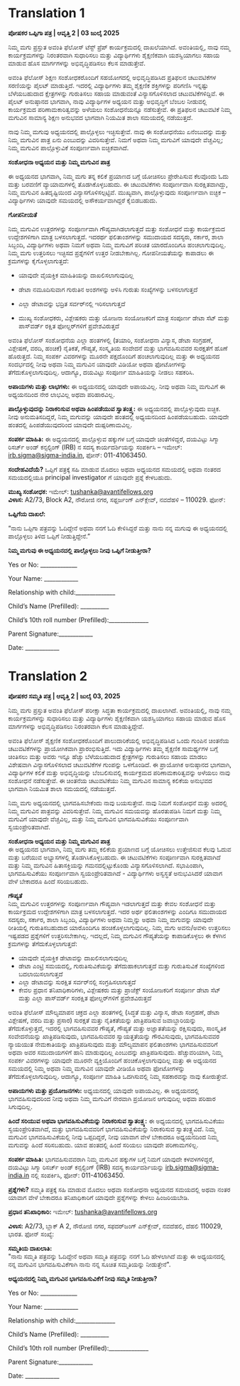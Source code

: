 # Translation 1

**ಪೋಷಕರ ಒಪ್ಪಿಗಾ ಪತ್ರ | ಆವೃತ್ತಿ 2 | 03 ಜುಲೈ 2025**

ನಿಮ್ಮ ಮಗು ಪ್ರಸ್ತುತ ಅವಂತಿ ಫೆಲೋಸ್ ಟೆಸ್ಟ್ ಪ್ರೆಪ್ ಕಾರ್ಯಕ್ರಮದಲ್ಲಿ ದಾಖಲೆಯಾಗಿದೆ. ಅವಂತಿಯಲ್ಲಿ, ನಾವು ನಮ್ಮ ಕಾರ್ಯಕ್ರಮಗಳನ್ನು ನಿರಂತರವಾಗಿ ಸುಧಾರಿಸಲು ಮತ್ತು ವಿದ್ಯಾರ್ಥಿಗಳು ಶೈಕ್ಷಣಿಕವಾಗಿ ಯಶಸ್ವಿಯಾಗಲು ಸಹಾಯ ಮಾಡುವ ಹೊಸ ಮಾರ್ಗಗಳನ್ನು ಅಭಿವೃದ್ಧಿಪಡಿಸಲು ಕೆಲಸ ಮಾಡುತ್ತೇವೆ.

ಅವಂತಿ ಫೆಲೋಸ್ ಶಿಕ್ಷಣ ಸಂಶೋಧಕರೊಂದಿಗೆ ಸಹಯೋಗದಲ್ಲಿ ಅಭಿವೃದ್ಧಿಪಡಿಸಿದ ಪ್ರತಿಫಲನ ಚಟುವಟಿಕೆಗಳ ಸರಣಿಯನ್ನು ಪೈಲಟ್ ಮಾಡುತ್ತಿದೆ. ಇದರಲ್ಲಿ ವಿದ್ಯಾರ್ಥಿಗಳು ತಮ್ಮ ಶೈಕ್ಷಣಿಕ ಶಕ್ತಿಗಳನ್ನು ಪರಿಗಣಿಸಿ ಇನ್ನಷ್ಟು ಬೆಳೆಯಬಹುದಾದ ಕ್ಷೇತ್ರಗಳನ್ನು ಗುರುತಿಸಲು ಸಹಾಯ ಮಾಡುವಂತೆ ವಿನ್ಯಾಸಗೊಳಿಸಲಾದ ಚಟುವಟಿಕೆಗಳಿದ್ದಿವೆ. ಈ ಪೈಲಟ್ ಅನುಷ್ಠಾನದ ಭಾಗವಾಗಿ, ನಾವು ವಿದ್ಯಾರ್ಥಿಗಳ ಅಧ್ಯಯನ ಮತ್ತು ಅಭಿವೃದ್ಧಿಗೆ ಬೆಂಬಲ ನೀಡುವಲ್ಲಿ ಕಾರ್ಯಕ್ರಮದ ಪರಿಣಾಮಕಾರಿತ್ವವನ್ನು ಅಳೆಯಲು ಸಂಶೋಧನೆಯನ್ನೂ ನಡೆಸುತ್ತೇವೆ. ಈ ಪ್ರತಿಫಲನ ಚಟುವಟಿಕೆ ನಿಮ್ಮ ಮಗುವಿನ ಸಾಮಾನ್ಯ ಶಿಕ್ಷಣ ಅನುಭವದ ಭಾಗವಾಗಿ ನಿಯಮಿತ ಶಾಲಾ ಸಮಯದಲ್ಲಿ ನಡೆಯುತ್ತದೆ.

ನಾವು ನಿಮ್ಮ ಮಗುವು ಅಧ್ಯಯನದಲ್ಲಿ ಪಾಲ್ಗೊಳ್ಳಲು ಇಚ್ಛಿಸುತ್ತೇವೆ. ನಾವು ಈ ಸಂಶೋಧನೆಯು ಏನೆಂಬುದನ್ನು ಮತ್ತು ನಿಮ್ಮ ಮಗುವಿನ ಪಾತ್ರ ಏನು ಎಂಬುದನ್ನು ವಿವರಿಸುತ್ತೇವೆ. ನಿಮಗೆ ಅಥವಾ ನಿಮ್ಮ ಮಗುವಿಗೆ ಯಾವುದೇ ವೆಚ್ಚವಿಲ್ಲ; ನಿಮ್ಮ ಮಗುವಿನ ಪಾಲ್ಗೊಳ್ಳುವಿಕೆ ಸಂಪೂರ್ಣವಾಗಿ ಐಚ್ಛಿಕವಾಗಿದೆ.

**ಸಂಶೋಧನಾ ಅಧ್ಯಯನ ಮತ್ತು ನಿಮ್ಮ ಮಗುವಿನ ಪಾತ್ರ**

ಈ ಅಧ್ಯಯನದ ಭಾಗವಾಗಿ, ನಿಮ್ಮ ಮಗು ತನ್ನ ಕಲಿಕೆ ಪ್ರಯಾಣದ ಬಗ್ಗೆ ಯೋಚಿಸಲು ಪ್ರೇರೇಪಿಸುವ ಕೆಲವೊಂದು ಓದು ಮತ್ತು ಬರವಣಿಗೆ ವ್ಯಾಯಾಮಗಳಲ್ಲಿ ತೊಡಗಿಕೊಳ್ಳಬಹುದು. ಈ ಚಟುವಟಿಕೆಗಳು ಸಂಪೂರ್ಣವಾಗಿ ಸುರಕ್ಷಿತವಾಗಿದ್ದು, ನಿಮ್ಮ ಮಗುವಿನ ಹಿತದೃಷ್ಟಿಯಿಂದ ವಿನ್ಯಾಸಗೊಳಿಸಲ್ಪಟ್ಟಿವೆ. ಮುಖ್ಯವಾಗಿ, ಪಾಲ್ಗೊಳ್ಳುವುದು ಸಂಪೂರ್ಣವಾಗಿ ಐಚ್ಛಿಕ – ವಿದ್ಯಾರ್ಥಿಗಳು ಯಾವುದೇ ಸಮಯದಲ್ಲಿ ಅಸೌಕರ್ಯವಾಗಿದ್ದರೆ ಕೈಬಿಡಬಹುದು.

**ಗೋಪನೀಯತೆ**

ನಿಮ್ಮ ಮಗುವಿನ ಉತ್ತರಗಳನ್ನು ಸಂಪೂರ್ಣವಾಗಿ ಗೌಪ್ಯವಾಗಿಡಲಾಗುತ್ತದೆ ಮತ್ತು ಸಂಶೋಧನೆ ಮತ್ತು ಕಾರ್ಯಕ್ರಮದ ಉದ್ದೇಶಗಳಿಗಾಗಿ ಮಾತ್ರ ಬಳಸಲಾಗುತ್ತದೆ. ಇದರರ್ಥ ಫಲಿತಾಂಶಗಳನ್ನು ಸಮುದಾಯದ ಸದಸ್ಯರು, ಸರ್ಕಾರ, ಶಾಲಾ ಸಿಬ್ಬಂದಿ, ವಿದ್ಯಾರ್ಥಿಗಳು ಅಥವಾ ನಿಮಗೆ ಅಥವಾ ನಿಮ್ಮ ಮಗುವಿಗೆ ಪರಿಚಿತ ಯಾರದೊಂದಿಗೂ ಹಂಚಲಾಗುವುದಿಲ್ಲ. ನಿಮ್ಮ ಮಗು ಉತ್ತರಿಸಲು ಇಚ್ಛಿಸದ ಪ್ರಶ್ನೆಗಳಿಗೆ ಉತ್ತರ ನೀಡಬೇಕಾಗಿಲ್ಲ. ಗೋಪನೀಯತೆಯನ್ನು ಕಾಪಾಡಲು ಈ ಕ್ರಮಗಳನ್ನು ಕೈಗೊಳ್ಳಲಾಗುತ್ತದೆ:

* ಯಾವುದೇ ವೈಯಕ್ತಿಕ ಮಾಹಿತಿಯನ್ನು ದಾಖಲಿಸಲಾಗುವುದಿಲ್ಲ

* ಡೇಟಾ ನಮೂದಿಸುವಾಗ ಗುರುತಿನ ಅಂಶಗಳನ್ನು ಅಳಿಸಿ ಗುರುತು ಸಂಖ್ಯೆಗಳನ್ನು ಬಳಸಲಾಗುತ್ತದೆ

* ಎಲ್ಲಾ ಡೇಟಾವನ್ನು ಭದ್ರಿತ ಸರ್ವರ್‌ನಲ್ಲಿ ಇರಿಸಲಾಗುತ್ತದೆ

* ಮುಖ್ಯ ಸಂಶೋಧಕರು, ವಿಶ್ಲೇಷಕರು ಮತ್ತು ಯೋಜನಾ ಸಂಯೋಜಕರಿಗೆ ಮಾತ್ರ ಸಂಪೂರ್ಣ ಡೇಟಾ ಸೆಟ್ ಮತ್ತು ಪಾಸ್‌ವರ್ಡ್ ರಕ್ಷಿತ ಫೋಲ್ಡರ್‌ಗಳಿಗೆ ಪ್ರವೇಶವಿರುತ್ತದೆ

ಅವಂತಿ ಫೆಲೋಸ್ ಸಂಶೋಧನೆಯ ಎಲ್ಲಾ ಹಂತಗಳಲ್ಲಿ (ತಯಾರಿ, ಸಂಶೋಧನಾ ವಿನ್ಯಾಸ, ಡೇಟಾ ಸಂಗ್ರಹಣೆ, ವಿಶ್ಲೇಷಣೆ, ವರದಿ, ಹಂಚಿಕೆ) ನೈತಿಕತೆ, ಗೌಪ್ಯತೆ, ಸಂಸ್ಕೃತಿಯ ಸಂವೇದನೆ ಮತ್ತು ಭಾಗವಹಿಸುವವರ ಸುರಕ್ಷತೆಗೆ ಹೊಣೆ ಹೊರುತ್ತದೆ. ನಿಮ್ಮ ಸಂಪರ್ಕ ವಿವರಗಳನ್ನು ಮೂರನೇ ಪಕ್ಷದೊಂದಿಗೆ ಹಂಚಲಾಗುವುದಿಲ್ಲ ಮತ್ತು ಈ ಅಧ್ಯಯನದ ಸಂದರ್ಭದಲ್ಲಿ ನೀವು ಅಥವಾ ನಿಮ್ಮ ಮಗುವಿನ ಯಾವುದೇ ವಿಡಿಯೋ ಅಥವಾ ಫೋಟೋಗಳನ್ನು ತೆಗೆದುಕೊಳ್ಳಲಾಗುವುದಿಲ್ಲ. ಆದಾಗ್ಯೂ, ದಯವಿಟ್ಟು ಸಂಪೂರ್ಣ ಮಾಹಿತಿಯನ್ನು ನೀಡಲು ಸಹಕರಿಸಿ.

**ಅಪಾಯಗಳು ಮತ್ತು ಲಾಭಗಳು:** ಈ ಅಧ್ಯಯನದಲ್ಲಿ ಯಾವುದೇ ಅಪಾಯವಿಲ್ಲ. ನೀವು ಅಥವಾ ನಿಮ್ಮ ಮಗುವಿಗೆ ಈ ಅಧ್ಯಯನದಿಂದ ನೇರ ಲಾಭವಿಲ್ಲ ಅಥವಾ ಪರಿಹಾರವಿಲ್ಲ.

**ಪಾಲ್ಗೊಳ್ಳುವುದನ್ನು ನಿರಾಕರಿಸುವ ಅಥವಾ ಹಿಂಪಡೆಯುವ ಸ್ವಾತಂತ್ರ್ಯ:** ಈ ಅಧ್ಯಯನದಲ್ಲಿ ಪಾಲ್ಗೊಳ್ಳುವುದು ಐಚ್ಛಿಕ. ನೀವು ಅನುಮತಿಸದಿದ್ದರೆ, ನಿಮ್ಮ ಮಗುವನ್ನು ಯಾವುದೇ ಹಂತದಲ್ಲಿ ಅಧ್ಯಯನದಿಂದ ಹಿಂಪಡೆಯಬಹುದು. ಯಾವುದೇ ಹಂತದಲ್ಲಿ ಹಿಂಪಡೆಯುವುದರಿಂದ ಯಾವುದೇ ದುಷ್ಪರಿಣಾಮವಿಲ್ಲ.

**ಸಂಪರ್ಕ ಮಾಹಿತಿ:** ಈ ಅಧ್ಯಯನದಲ್ಲಿ ಪಾಲ್ಗೊಳ್ಳುವ ಹಕ್ಕುಗಳ ಬಗ್ಗೆ ಯಾವುದೇ ಚಿಂತೆಗಳಿದ್ದರೆ, ದಯವಿಟ್ಟು ಸಿಗ್ಮಾ ರಿಸರ್ಚ್ ಅಂಡ್ ಕನ್ಸಲ್ಟಿಂಗ್ (IRB) ನ ಸದಸ್ಯ ಕಾರ್ಯದರ್ಶಿಯನ್ನು ಸಂಪರ್ಕಿಸಿ – ಇಮೇಲ್: irb.sigma@sigma-india.in, ಫೋನ್: 011-41063450.

**ಸಂದೇಹವಿದೆಯೆ?** ಒಪ್ಪಿಗೆ ಪತ್ರಕ್ಕೆ ಸಹಿ ಮಾಡುವ ಮೊದಲು ಅಥವಾ ಅಧ್ಯಯನದ ಸಮಯದಲ್ಲಿ ಅಥವಾ ನಂತರದ ಸಮಯದಲ್ಲಿಯೂ principal investigator ಗೆ ಯಾವುದೇ ಪ್ರಶ್ನೆ ಕೇಳಬಹುದು.

**ಮುಖ್ಯ ಸಂಶೋಧಕ:** ಇಮೇಲ್: tushanka@avantifellows.org  
 **ವಿಳಾಸ:** A2/73, Block A2, ನೌರೋಜಿ ನಗರ, ಸಫ್ದರ್ಜಂಗ್ ಎನ್‌ಕ್ಲೇವ್, ನವದೆಹಳಿ – 110029\. ಫೋನ್:

**ಒಪ್ಪಿಗೆಯ ದಾಖಲೆ:**

“ನಾನು ಒಪ್ಪಿಗಾ ಪತ್ರವನ್ನು ಓದಿದ್ದೇನೆ ಅಥವಾ ನನಗೆ ಓದಿ ಕೇಳಿಸಿದ್ದರೆ ಮತ್ತು ನಾನು ನನ್ನ ಮಗುವು ಈ ಅಧ್ಯಯನದಲ್ಲಿ ಪಾಲ್ಗೊಳ್ಳಲು ತಿಳಿದ ಒಪ್ಪಿಗೆ ನೀಡುತ್ತಿದ್ದೇನೆ.”

**ನಿಮ್ಮ ಮಗುವು ಈ ಅಧ್ಯಯನದಲ್ಲಿ ಪಾಲ್ಗೊಳ್ಳಲು ನೀವು ಒಪ್ಪಿಗೆ ನೀಡುತ್ತೀರಾ?**

Yes or No: \_\_\_\_\_\_\_\_\_\_\_\_\_

Your Name: \_\_\_\_\_\_\_\_\_\_\_\_

Relationship with child:\_\_\_\_\_\_\_\_\_\_\_\_\_\_

Child’s Name (Prefilled): \_\_\_\_\_\_\_\_\_\_

Child’s 10th roll number (Prefilled):\_\_\_\_\_\_\_\_\_\_\_\_\_\_

Parent Signature:\_\_\_\_\_\_\_\_\_\_\_\_

Date: \_\_\_\_\_\_\_\_\_\_\_\_

# Translation 2

**ಪೋಷಕರ ಸಮ್ಮತಿ ಪತ್ರ | ಆವೃತ್ತಿ 2 | ಜುಲೈ 03, 2025**

ನಿಮ್ಮ ಮಗು ಪ್ರಸ್ತುತ ಅವಂತಿ ಫೆಲೋಸ್ ಪರೀಕ್ಷಾ ಸಿದ್ಧತಾ ಕಾರ್ಯಕ್ರಮದಲ್ಲಿ ದಾಖಲಾಗಿದೆ. ಅವಂತಿಯಲ್ಲಿ, ನಾವು ನಮ್ಮ ಕಾರ್ಯಕ್ರಮಗಳನ್ನು ಸುಧಾರಿಸಲು ಮತ್ತು ವಿದ್ಯಾರ್ಥಿಗಳು ಶೈಕ್ಷಣಿಕವಾಗಿ ಯಶಸ್ವಿಯಾಗಲು ಸಹಾಯ ಮಾಡುವ ಹೊಸ ಮಾರ್ಗಗಳನ್ನು ಅಭಿವೃದ್ಧಿಪಡಿಸಲು ನಿರಂತರವಾಗಿ ಕೆಲಸ ಮಾಡುತ್ತಿದ್ದೇವೆ.

ಅವಂತಿ ಫೆಲೋಸ್ ಶೈಕ್ಷಣಿಕ ಸಂಶೋಧಕರೊಂದಿಗೆ ಪಾಲುದಾರಿಕೆಯಲ್ಲಿ ಅಭಿವೃದ್ಧಿಪಡಿಸಿದ ಒಂದು ಗುಂಪಿನ ಚಿಂತನೆಯ ಚಟುವಟಿಕೆಗಳನ್ನು ಪ್ರಾಯೋಗಿಕವಾಗಿ ಪ್ರಾರಂಭಿಸುತ್ತಿದೆ. ಇದು ವಿದ್ಯಾರ್ಥಿಗಳು ತಮ್ಮ ಶೈಕ್ಷಣಿಕ ಸಾಮರ್ಥ್ಯಗಳ ಬಗ್ಗೆ ಚಿಂತಿಸಲು ಮತ್ತು ಅವರು ಇನ್ನೂ ಹೆಚ್ಚು ಬೆಳೆಯಬಹುದಾದ ಕ್ಷೇತ್ರಗಳನ್ನು ಗುರುತಿಸಲು ಸಹಾಯ ಮಾಡಲು ವಿಶೇಷವಾಗಿ ವಿನ್ಯಾಸಗೊಳಿಸಲಾದ ಚಟುವಟಿಕೆಗಳ ಗುಂಪನ್ನು ಒಳಗೊಂಡಿದೆ. ಈ ಪ್ರಾಯೋಗಿಕ ಅನುಷ್ಠಾನದ ಭಾಗವಾಗಿ, ವಿದ್ಯಾರ್ಥಿಗಳ ಕಲಿಕೆ ಮತ್ತು ಅಭಿವೃದ್ಧಿಯನ್ನು ಬೆಂಬಲಿಸುವಲ್ಲಿ ಕಾರ್ಯಕ್ರಮದ ಪರಿಣಾಮಕಾರಿತ್ವವನ್ನು ಅಳೆಯಲು ನಾವು ಸಂಶೋಧನೆ ನಡೆಸುತ್ತೇವೆ. ಈ ಚಿಂತನೆಯ ಚಟುವಟಿಕೆಯು ನಿಮ್ಮ ಮಗುವಿನ ಸಾಮಾನ್ಯ ಕಲಿಕೆಯ ಅನುಭವದ ಭಾಗವಾಗಿ ನಿಯಮಿತ ಶಾಲಾ ಸಮಯದಲ್ಲಿ ನಡೆಯುತ್ತದೆ.

ನಿಮ್ಮ ಮಗು ಅಧ್ಯಯನದಲ್ಲಿ ಭಾಗವಹಿಸಬೇಕೆಂದು ನಾವು ಬಯಸುತ್ತೇವೆ. ನಾವು ನಿಮಗೆ ಸಂಶೋಧನೆ ಮತ್ತು ಅದರಲ್ಲಿ ನಿಮ್ಮ ಮಗುವಿನ ಪಾತ್ರವನ್ನು ವಿವರಿಸುತ್ತೇವೆ. ನಿಮ್ಮ ಮಗುವಿನ ಸಮಯವನ್ನು ಹೊರತುಪಡಿಸಿ ನಿಮಗೆ ಮತ್ತು ನಿಮ್ಮ ಮಗುವಿಗೆ ಯಾವುದೇ ವೆಚ್ಚವಿಲ್ಲ, ಮತ್ತು ನಿಮ್ಮ ಮಗುವಿನ ಭಾಗವಹಿಸುವಿಕೆಯು ಸಂಪೂರ್ಣವಾಗಿ ಸ್ವಯಂಪ್ರೇರಿತವಾಗಿದೆ.

**ಸಂಶೋಧನಾ ಅಧ್ಯಯನ ಮತ್ತು ನಿಮ್ಮ ಮಗುವಿನ ಪಾತ್ರ**  
ಈ ಅಧ್ಯಯನದ ಭಾಗವಾಗಿ, ನಿಮ್ಮ ಮಗು ತಮ್ಮ ಕಲಿಕೆಯ ಪ್ರಯಾಣದ ಬಗ್ಗೆ ಯೋಚಿಸಲು ಉತ್ತೇಜಿಸುವ ಕೆಲವು ಓದುವ ಮತ್ತು ಬರೆಯುವ ಅಭ್ಯಾಸಗಳಲ್ಲಿ ತೊಡಗಿಸಿಕೊಳ್ಳಬಹುದು. ಈ ಚಟುವಟಿಕೆಗಳು ಸಂಪೂರ್ಣವಾಗಿ ಸುರಕ್ಷಿತವಾಗಿದೆ ಮತ್ತು ನಿಮ್ಮ ಮಗುವಿನ ಹಿತಾಸಕ್ತಿಯನ್ನು ಗಮನದಲ್ಲಿಟ್ಟುಕೊಂಡು ವಿನ್ಯಾಸಗೊಳಿಸಲಾಗಿದೆ. ಸಭಾಪಿಂಪಾಗಿ, ಭಾಗವಹಿಸುವಿಕೆಯು ಸಂಪೂರ್ಣವಾಗಿ ಸ್ವಯಂಪ್ರೇರಿತವಾಗಿದೆ \- ವಿದ್ಯಾರ್ಥಿಗಳು ಅಸ್ವಸ್ಥತೆ ಅನುಭವಿಸಿದರೆ ಯಾವಾಗ ವೇಳೆ ಬೇಕಾದರೂ ಹಿಂದೆ ಸರಿಯಬಹುದು.

**ಗೌಪ್ಯತೆ**   
ನಿಮ್ಮ ಮಗುವಿನ ಉತ್ತರಗಳನ್ನು ಸಂಪೂರ್ಣವಾಗಿ ಗೌಪ್ಯವಾಗಿ ಇಡಲಾಗುತ್ತದೆ ಮತ್ತು ಕೇವಲ ಸಂಶೋಧನೆ ಮತ್ತು ಕಾರ್ಯಕ್ರಮದ ಉದ್ದೇಶಗಳಿಗಾಗಿ ಮಾತ್ರ ಬಳಸಲಾಗುತ್ತದೆ. ಇದರ ಅರ್ಥ ಫಲಿತಾಂಶಗಳನ್ನು ಎಂದಿಗೂ ಸಮುದಾಯದ ಸದಸ್ಯರು, ಸರ್ಕಾರ, ಶಾಲಾ ಸಿಬ್ಬಂದಿ, ವಿದ್ಯಾರ್ಥಿಗಳು ಅಥವಾ ನಿಮ್ಮನ್ನು ಅಥವಾ ನಿಮ್ಮ ಮಗುವನ್ನು ಯಾವುದೇ ರೀತಿಯಲ್ಲಿ ಗುರುತಿಸಬಹುದಾದ ಯಾರೊಂದಿಗೂ ಹಂಚಿಕೊಳ್ಳಲಾಗುವುದಿಲ್ಲ. ನಿಮ್ಮ ಮಗು ಅವನು/ಅವಳು ಉತ್ತರಿಸಲು ಇಷ್ಟಪಡದ ಪ್ರಶ್ನೆಗಳಿಗೆ ಉತ್ತರಿಸಬೇಕಾಗಿಲ್ಲ. ಇದಲ್ಲದೆ, ನಿಮ್ಮ ಮಗುವಿನ ಗೌಪ್ಯತೆಯನ್ನು ಕಾಪಾಡಿಕೊಳ್ಳಲು ಈ ಕೆಳಗಿನ ಕ್ರಮಗಳನ್ನು ತೆಗೆದುಕೊಳ್ಳಲಾಗುತ್ತದೆ:

* ಯಾವುದೇ ವೈಯಕ್ತಿಕ ಡೇಟಾವನ್ನು ದಾಖಲಿಸಲಾಗುವುದಿಲ್ಲ    
* ಡೇಟಾ ಎಂಟ್ರಿ ಸಮಯದಲ್ಲಿ, ಗುರುತಿಸುವಿಕೆಯನ್ನು ತೆಗೆದುಹಾಕಲಾಗುತ್ತದೆ ಮತ್ತು ಗುರುತಿಸುವಿಕೆ ಸಂಖ್ಯೆಗಳಿಂದ ಬದಲಾಯಿಸಲಾಗುತ್ತದೆ    
* ಎಲ್ಲಾ ಡೇಟಾವನ್ನು ಸುರಕ್ಷಿತ ಸರ್ವರ್‌ನಲ್ಲಿ ಸಂಗ್ರಹಿಸಲಾಗುತ್ತದೆ    
* ಕೇವಲ ಪ್ರಧಾನ ತನಿಖಾಧಿಕಾರಿಗಳು, ವಿಶ್ಲೇಷಕರು ಮತ್ತು ಪ್ರಾಜೆಕ್ಟ್ ಸಂಯೋಜಕರಿಗೆ ಸಂಪೂರ್ಣ ಡೇಟಾ ಸೆಟ್ ಮತ್ತು ಎಲ್ಲಾ ಪಾಸ್‌ವರ್ಡ್ ಸಂರಕ್ಷಿತ ಫೋಲ್ಡರ್‌ಗಳಿಗೆ ಪ್ರವೇಶವಿರುತ್ತದೆ

ಅವಂತಿ ಫೆಲೋಸ್ ಮೌಲ್ಯಮಾಪನ ಚಕ್ರದ ಎಲ್ಲಾ ಹಂತಗಳಲ್ಲಿ (ಸಿದ್ಧತೆ ಮತ್ತು ವಿನ್ಯಾಸ, ಡೇಟಾ ಸಂಗ್ರಹಣೆ, ಡೇಟಾ ವಿಶ್ಲೇಷಣೆ, ವರದಿ ಮತ್ತು ಪ್ರಸಾರ) ಸುರಕ್ಷತೆ ಮತ್ತು ನೈತಿಕತೆಯನ್ನು ಖಾತ್ರಿಪಡಿಸುವ ಜವಾಬ್ದಾರಿಯನ್ನು ತೆಗೆದುಕೊಳ್ಳುತ್ತದೆ, ಇದರಲ್ಲಿ ಭಾಗವಹಿಸುವವರ ಗೌಪ್ಯತೆ, ಗೌಪ್ಯತೆ ಮತ್ತು ಅಜ್ಞಾತತೆಯನ್ನು ರಕ್ಷಿಸುವುದು, ಸಾಂಸ್ಕೃತಿಕ ಸಂವೇದನೆಯನ್ನು ಖಾತ್ರಿಪಡಿಸುವುದು, ಭಾಗವಹಿಸುವವರ ಸ್ವಾಯತ್ತತೆಯನ್ನು ಗೌರವಿಸುವುದು, ಭಾಗವಹಿಸುವವರ ನ್ಯಾಯಯುತ ನೇಮಕಾತಿಯನ್ನು ಖಾತ್ರಿಪಡಿಸುವುದು ಮತ್ತು ಮೌಲ್ಯಮಾಪನ ಫಲಿತಾಂಶಗಳು ಭಾಗವಹಿಸುವವರಿಗೆ ಅಥವಾ ಅವರ ಸಮುದಾಯಗಳಿಗೆ ಹಾನಿ ಮಾಡುವುದಿಲ್ಲ ಎಂಬುದನ್ನು ಖಾತ್ರಿಪಡಿಸುವುದು. ಹೆಚ್ಚುವರಿಯಾಗಿ, ನಿಮ್ಮ ಸಂಪರ್ಕ ವಿವರಗಳನ್ನು ಯಾವುದೇ ಮೂರನೇ ವ್ಯಕ್ತಿಯೊಂದಿಗೆ ಹಂಚಿಕೊಳ್ಳಲಾಗುವುದಿಲ್ಲ ಮತ್ತು ಈ ಅಧ್ಯಯನದ ಸಮಯದಲ್ಲಿ ನಿಮ್ಮ ಅಥವಾ ನಿಮ್ಮ ಮಗುವಿನ ಯಾವುದೇ ವೀಡಿಯೊ ಅಥವಾ ಫೋಟೋಗಳನ್ನು ತೆಗೆದುಕೊಳ್ಳಲಾಗುವುದಿಲ್ಲ. ಆದಾಗ್ಯೂ, ಸಂಪೂರ್ಣ ಮಾಹಿತಿ ಒದಗಿಸುವಲ್ಲಿ ನಿಮ್ಮ ಸಹಕಾರವನ್ನು ನಾವು ಕೋರುತ್ತೇವೆ.

**ಅಪಾಯಗಳು ಮತ್ತು ಪ್ರಯೋಜನಗಳು:** ಅಧ್ಯಯನದಲ್ಲಿ ಯಾವುದೇ ಅಪಾಯವಿಲ್ಲ. ಈ ಅಧ್ಯಯನದಲ್ಲಿ ಭಾಗವಹಿಸುವುದರಿಂದ ನೀವು ಅಥವಾ ನಿಮ್ಮ ಮಗುವಿಗೆ ನೇರವಾಗಿ ಪ್ರಯೋಜನ ಆಗುವುದಿಲ್ಲ ಅಥವಾ ಪರಿಹಾರ ಸಿಗುವುದಿಲ್ಲ.

**ಹಿಂದೆ ಸರಿಯುವ ಅಥವಾ ಭಾಗವಹಿಸುವಿಕೆಯನ್ನು ನಿರಾಕರಿಸುವ ಸ್ವಾತಂತ್ರ್ಯ:** ಈ ಅಧ್ಯಯನದಲ್ಲಿ ಭಾಗವಹಿಸುವಿಕೆಯು ಸ್ವಯಂಪ್ರೇರಿತವಾಗಿದೆ, ಮತ್ತು ಭಾಗವಹಿಸುವವರಿಗೆ ಭಾಗವಹಿಸುವಿಕೆಯನ್ನು ನಿರಾಕರಿಸುವ ಸ್ವಾತಂತ್ರ್ಯವಿದೆ. ನಿಮ್ಮ ಮಗುವಿನ ಭಾಗವಹಿಸುವಿಕೆಯಲ್ಲಿ ನೀವು ಒಪ್ಪದಿದ್ದರೆ, ನೀವು ಯಾವಾಗ ವೇಳೆ ಬೇಕಾದರೂ ಅಧ್ಯಯನದಿಂದ ನಿಮ್ಮ ಮಗುವನ್ನು ಹಿಂದೆ ಸರಿಸಬಹುದು. ಯಾವ ಹಂತದಲ್ಲಿ ಹಿಂದೆ ಸರಿಯಲು ಯಾವುದೇ ಪರಿಣಾಮಗಳಿಲ್ಲ.

**ಸಂಪರ್ಕ ಮಾಹಿತಿ:** ಭಾಗವಹಿಸುವವರಾಗಿ ನಿಮ್ಮ ಮಗುವಿನ ಹಕ್ಕುಗಳ ಬಗ್ಗೆ ನಿಮಗೆ ಯಾವುದೇ ಕಳವಳಗಳಿದ್ದರೆ, ದಯವಿಟ್ಟು ಸಿಗ್ಮಾ ರಿಸರ್ಚ್ ಅಂಡ್ ಕನ್ಸಲ್ಟಿಂಗ್ (IRB) ಸದಸ್ಯ ಕಾರ್ಯದರ್ಶಿಯನ್ನು irb.sigma@sigma-india.in ನಲ್ಲಿ ಸಂಪರ್ಕಿಸಿ, ಫೋನ್: 011-41063450.

**ಪ್ರಶ್ನೆಗಳು?** ಸಮ್ಮತಿ ಪತ್ರಕ್ಕೆ ಸಹಿ ಮಾಡುವ ಮೊದಲು ಅಥವಾ ಸಂಶೋಧನಾ ಅಧ್ಯಯನದ ಸಮಯದಲ್ಲಿ ಅಥವಾ ನಂತರ ಯಾವಾಗ ವೇಳೆ ಬೇಕಾದರೂ ತನಿಖಾಧಿಕಾರಿಗೆ ಯಾವುದೇ ಪ್ರಶ್ನೆಗಳನ್ನು ಕೇಳಲು ಹಿಂಜರಿಯಬೇಡಿ.

**ಪ್ರಧಾನ ತನಿಖಾಧಿಕಾರಿ:** ಇಮೇಲ್: tushanka@avantifellows.org

**ವಿಳಾಸ:** A2/73, ಬ್ಲಾಕ್ A 2, ನೌರೋಜಿ ನಗರ, ಸಫದರ್‌ಜಂಗ್ ಎನ್‌ಕ್ಲೇವ್, ನವದೆಹಲಿ, ದೆಹಲಿ 110029, ಭಾರತ. ಫೋನ್ ಸಂಖ್ಯೆ:

**ಸಮ್ಮತಿಯ ದಾಖಲಾತಿ:**  
"ನಾನು ಸಮ್ಮತಿ ಪತ್ರವನ್ನು ಓದಿದ್ದೇನೆ ಅಥವಾ ಸಮ್ಮತಿ ಪತ್ರವನ್ನು ನನಗೆ ಓದಿ ಹೇಳಲಾಗಿದೆ ಮತ್ತು ಈ ಅಧ್ಯಯನದಲ್ಲಿ ನನ್ನ ಮಗುವಿನ ಭಾಗವಹಿಸುವಿಕೆಗಾಗಿ ನಾನು ನನ್ನ ಸೂಚಿತ ಸಮ್ಮತಿಯನ್ನು ನೀಡುತ್ತೇನೆ".

**ಅಧ್ಯಯನದಲ್ಲಿ ನಿಮ್ಮ ಮಗುವಿನ ಭಾಗವಹಿಸುವಿಕೆಗೆ ನೀವು ಸಮ್ಮತಿ ನೀಡುತ್ತೀರಾ?**

Yes or No: \_\_\_\_\_\_\_\_\_\_\_\_\_

Your Name: \_\_\_\_\_\_\_\_\_\_\_\_

Relationship with child:\_\_\_\_\_\_\_\_\_\_\_\_\_\_

Child’s Name (Prefilled): \_\_\_\_\_\_\_\_\_\_

Child’s 10th roll number (Prefilled):\_\_\_\_\_\_\_\_\_\_\_\_\_\_

Parent Signature:\_\_\_\_\_\_\_\_\_\_\_\_

Date: \_\_\_\_\_\_\_\_\_\_\_\_